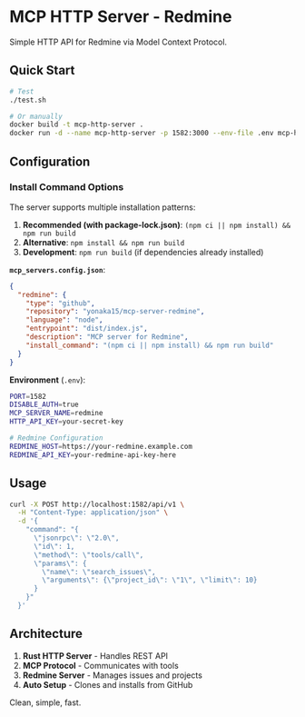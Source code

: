 # MCP HTTP Server - Redmine

Simple HTTP API for Redmine via Model Context Protocol.

## Quick Start

```bash
# Test
./test.sh

# Or manually
docker build -t mcp-http-server .
docker run -d --name mcp-http-server -p 1582:3000 --env-file .env mcp-http-server
```

## Configuration

### Install Command Options

The server supports multiple installation patterns:

1. **Recommended (with package-lock.json)**: `(npm ci || npm install) && npm run build`
2. **Alternative**: `npm install && npm run build`
3. **Development**: `npm run build` (if dependencies already installed)

**`mcp_servers.config.json`**:
```json
{
  "redmine": {
    "type": "github",
    "repository": "yonaka15/mcp-server-redmine",
    "language": "node",
    "entrypoint": "dist/index.js",
    "description": "MCP server for Redmine",
    "install_command": "(npm ci || npm install) && npm run build"
  }
}
```

**Environment** (`.env`):
```bash
PORT=1582
DISABLE_AUTH=true
MCP_SERVER_NAME=redmine
HTTP_API_KEY=your-secret-key

# Redmine Configuration
REDMINE_HOST=https://your-redmine.example.com
REDMINE_API_KEY=your-redmine-api-key-here
```

## Usage

```bash
curl -X POST http://localhost:1582/api/v1 \
  -H "Content-Type: application/json" \
  -d '{
    "command": "{
      \"jsonrpc\": \"2.0\", 
      \"id\": 1, 
      \"method\": \"tools/call\", 
      \"params\": {
        \"name\": \"search_issues\",
        \"arguments\": {\"project_id\": \"1\", \"limit\": 10}
      }
    }"
  }'
```

## Architecture

1. **Rust HTTP Server** - Handles REST API
2. **MCP Protocol** - Communicates with tools
3. **Redmine Server** - Manages issues and projects
4. **Auto Setup** - Clones and installs from GitHub

Clean, simple, fast.

